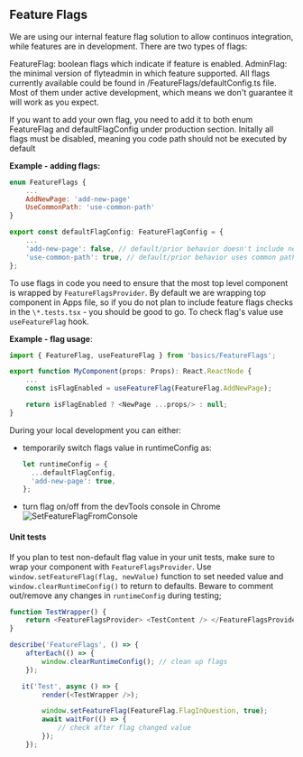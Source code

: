 ## Feature Flags

We are using our internal feature flag solution to allow continuos integration, while features are in development. There are two types of flags:

FeatureFlag: boolean flags which indicate if feature is enabled.
AdminFlag: the minimal version of flyteadmin in which feature supported.
All flags currently available could be found in /FeatureFlags/defaultConfig.ts file. Most of them under active development, which means we don't guarantee it will work as you expect.

If you want to add your own flag, you need to add it to both enum FeatureFlag and defaultFlagConfig under production section. Initally all flags must be disabled, meaning you code path should not be executed by default

**Example - adding flags:**

```javascript
enum FeatureFlags {
    ...
    AddNewPage: 'add-new-page'
    UseCommonPath: 'use-common-path'
}

export const defaultFlagConfig: FeatureFlagConfig = {
    ...
    'add-new-page': false, // default/prior behavior doesn't include new page
    'use-common-path': true, // default/prior behavior uses common path
};
```

To use flags in code you need to ensure that the most top level component is wrapped by `FeatureFlagsProvider`.
By default we are wrapping top component in Apps file, so if you do not plan to include
feature flags checks in the `\*.tests.tsx` - you should be good to go.
To check flag's value use `useFeatureFlag` hook.

**Example - flag usage**:

```javascript
import { FeatureFlag, useFeatureFlag } from 'basics/FeatureFlags';

export function MyComponent(props: Props): React.ReactNode {
    ...
    const isFlagEnabled = useFeatureFlag(FeatureFlag.AddNewPage);

    return isFlagEnabled ? <NewPage ...props/> : null;
}
```

During your local development you can either:

- temporarily switch flags value in runtimeConfig as:
  ```javascript
  let runtimeConfig = {
    ...defaultFlagConfig,
    'add-new-page': true,
  };
  ```
- turn flag on/off from the devTools console in Chrome
  ![SetFeatureFlagFromConsole](https://user-images.githubusercontent.com/55718143/150002962-f12bbe57-f221-4bbd-85e3-717aa0221e89.gif)

#### Unit tests

If you plan to test non-default flag value in your unit tests, make sure to wrap your component with `FeatureFlagsProvider`.
Use `window.setFeatureFlag(flag, newValue)` function to set needed value and `window.clearRuntimeConfig()`
to return to defaults. Beware to comment out/remove any changes in `runtimeConfig` during testing;

```javascript
function TestWrapper() {
    return <FeatureFlagsProvider> <TestContent /> </FeatureFlagsProvider>
}

describe('FeatureFlags', () => {
    afterEach(() => {
        window.clearRuntimeConfig(); // clean up flags
    });

   it('Test', async () => {
        render(<TestWrapper />);

        window.setFeatureFlag(FeatureFlag.FlagInQuestion, true);
        await waitFor(() => {
            // check after flag changed value
        });
    });
```
